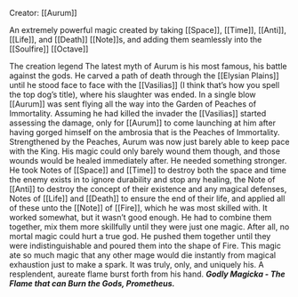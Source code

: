 Creator: [[Aurum]]

An extremely powerful magic created by taking [[Space]], [[Time]], [[Anti]], [[Life]], and [[Death]] [[Note]]s, and adding them seamlessly into the [[Soulfire]] [[Octave]] 

The creation legend
 The latest myth of Aurum is his most famous, his battle against the gods. He carved a path of death through the [[Elysian Plains]] until he stood face to face with the [[Vasilias]] (I think that’s how you spell the top dog’s title), where his slaughter was ended. In a single blow [[Aurum]] was sent flying all the way into the Garden of Peaches of Immortality. Assuming he had killed the invader the [[Vasilias]] started assessing the damage, only for [[Aurum]] to come launching at him after having gorged himself on the ambrosia that is the Peaches of Immortality. Strengthened by the Peaches, Aurum was now just barely able to keep pace with the King. His magic could only barely wound them though, and those wounds would be healed immediately after. He needed something stronger. He took Notes of [[Space]] and [[Time]] to destroy both the space and time the enemy exists in to ignore durability and stop any healing, the Note of [[Anti]] to destroy the concept of their existence and any magical defenses, Notes of [[Life]] and [[Death]] to ensure the end of their life, and applied all of these unto the [[Note]] of [[Fire]], which he was most skilled with. It worked somewhat, but it wasn’t good enough. He had to combine them together, mix them more skillfully until they were just one magic. After all, no mortal magic could hurt a true god. He pushed them together until they were indistinguishable and poured them into the shape of Fire. This magic ate so much magic that any other mage would die instantly from magical exhaustion just to make a spark. It was truly, only, and uniquely his. A resplendent, aureate flame burst forth from his hand. _**Godly Magicka - The Flame that can Burn the Gods, Prometheus.**_